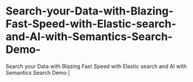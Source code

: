# Search-your-Data-with-Blazing-Fast-Speed-with-Elastic-search-and-AI-with-Semantics-Search-Demo-
Search your Data with Blazing Fast Speed with Elastic search and AI with Semantics Search Demo | 
